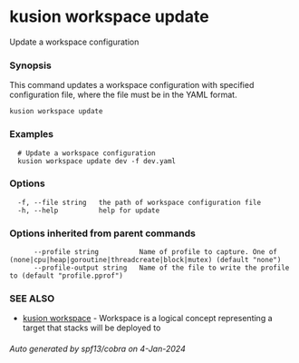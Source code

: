 # kusion workspace update

Update a workspace configuration

### Synopsis

This command updates a workspace configuration with specified configuration file, where the file must be in the YAML format.

```
kusion workspace update
```

### Examples

```
  # Update a workspace configuration
  kusion workspace update dev -f dev.yaml
```

### Options

```
  -f, --file string   the path of workspace configuration file
  -h, --help          help for update
```

### Options inherited from parent commands

```
      --profile string          Name of profile to capture. One of (none|cpu|heap|goroutine|threadcreate|block|mutex) (default "none")
      --profile-output string   Name of the file to write the profile to (default "profile.pprof")
```

### SEE ALSO

* [kusion workspace](kusion_workspace.md)	 - Workspace is a logical concept representing a target that stacks will be deployed to

###### Auto generated by spf13/cobra on 4-Jan-2024
